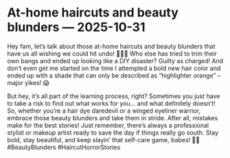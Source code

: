 # At-home haircuts and beauty blunders — 2025-10-31

Hey fam, let’s talk about those at-home haircuts and beauty blunders that have us all wishing we could hit undo! 💇‍♀️🙈 Who else has tried to trim their own bangs and ended up looking like a DIY disaster? Guilty as charged! And don’t even get me started on the time I attempted a bold new hair color and ended up with a shade that can only be described as “highlighter orange” – major yikes! 😱

But hey, it’s all part of the learning process, right? Sometimes you just have to take a risk to find out what works for you… and what definitely doesn’t! So, whether you’re a hair dye daredevil or a winged eyeliner warrior, embrace those beauty blunders and take them in stride. After all, mistakes make for the best stories! Just remember, there’s always a professional stylist or makeup artist ready to save the day if things really go south. Stay bold, stay beautiful, and keep slayin’ that self-care game, babes! 💅💋 #BeautyBlunders #HaircutHorrorStories